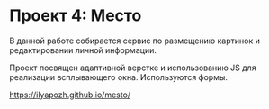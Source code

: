 # Проект 4: Место

В данной работе собирается сервис по размещению картинок и редактировании личной информации. 

Проект посвящен адаптивной верстке и использованию JS для реализации всплывающего окна. Используются формы.

https://ilyapozh.github.io/mesto/
